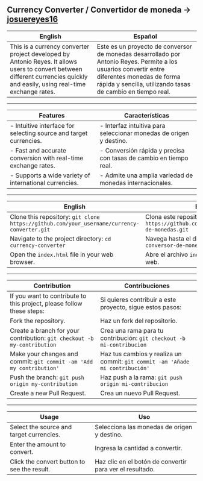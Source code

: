 
## Currency Converter / Convertidor de moneda → [josuereyes16](https://github.com/josuereyes16)

| English | Español |
|---------|---------|
| This is a currency converter project developed by Antonio Reyes. It allows users to convert between different currencies quickly and easily, using real-time exchange rates. | Este es un proyecto de conversor de monedas desarrollado por Antonio Reyes. Permite a los usuarios convertir entre diferentes monedas de forma rápida y sencilla, utilizando tasas de cambio en tiempo real. |

---

| Features | Características |
|---------|---------|
| - Intuitive interface for selecting source and target currencies. | - Interfaz intuitiva para seleccionar monedas de origen y destino. |
| - Fast and accurate conversion with real-time exchange rates. | - Conversión rápida y precisa con tasas de cambio en tiempo real. |
| - Supports a wide variety of international currencies. | - Admite una amplia variedad de monedas internacionales. |

---

| English | Español |
|---------|---------|
| Clone this repository:  `git clone https://github.com/your_username/currency-converter.git` | Clona este repositorio: `git clone https://github.com/tu_usuario/conversor-de-monedas.git` |
| Navigate to the project directory: `cd currency-converter` | Navega hasta el directorio del proyecto: `cd conversor-de-monedas` |
| Open the `index.html` file in your web browser. | Abre el archivo `index.html` en tu navegador web. |

---

| Contribution | Contribuciones |
|---------|---------|
| If you want to contribute to this project, please follow these steps: | Si quieres contribuir a este proyecto, sigue estos pasos: |
| Fork the repository. | Haz un fork del repositorio. |
| Create a branch for your contribution: `git checkout -b my-contribution` | Crea una rama para tu contribución: `git checkout -b mi-contribucion` |
| Make your changes and commit: `git commit -am 'Add my contribution'` | Haz tus cambios y realiza un commit: `git commit -am 'Añade mi contribución'` |
| Push the branch: `git push origin my-contribution` | Haz push a la rama: `git push origin mi-contribucion` |
| Create a new Pull Request. | Crea un nuevo Pull Request. |

----

| Usage | Uso |
|---------|---------|
| Select the source and target currencies.  | Selecciona las monedas de origen y destino. |
| Enter the amount to convert. | Ingresa la cantidad a convertir. |
| Click the convert button to see the result. | Haz clic en el botón de convertir para ver el resultado. |

